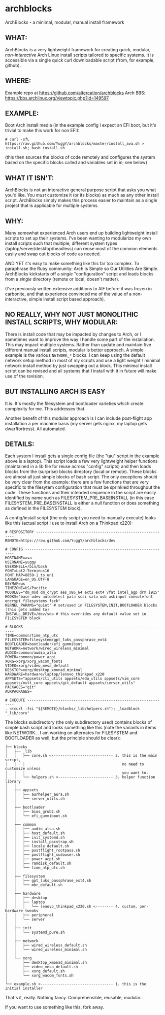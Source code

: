 archblocks
==========

ArchBlocks - a minimal, modular, manual install framework

## WHAT:

ArchBlocks is a very lightweight framework for creating quick, modular, *non-interactive* Arch Linux install scripts tailored to specific systems. It is accessible via a single quick curl downloadable script (from, for example, github).

## WHERE:

Example repo at https://github.com/altercation/archblocks
Arch BBS: https://bbs.archlinux.org/viewtopic.php?id=149597

## EXAMPLE:

Boot Arch install media (in the example config I expect an EFI boot, but it's trivial to make this work for non EFI):

    # curl -sfL https://raw.github.com/YuggY/archblocks/master/install_ava.sh > install.sh; bash install.sh

(this then sources the blocks of code remotely and configures the system based on the specific blocks called and variables set in in; see below)

## WHAT IT ISN'T:

ArchBlocks is not an interactive general purpose script that asks you what you'd like. You *must* customize it (or its blocks) as much as any other install script. ArchBlocks simply makes this process easier to maintain as a single project that is applicable for multiple systems.

## WHY:

Many somewhat experienced Arch users end up building lightweight install scripts to set up their systems. I've been wanting to modularize my own install scripts such that multiple, different system types (laptop/server/desktop/headless) can reuse most of the common elements easily and swap out blocks of code as needed.

AND YET it's easy to make something like this far too complex. To paraphrase the Ruby community: Arch is Simple so Our Utilities Are Simple. ArchBlocks kickstarts off a *single* "configuration" script and loads blocks from a *single* directory (remote or local, doesn't matter).

(I've previously written extensive additions to AIF before it was frozen in carbonite, and that experience convinced me of the value of a non-interactive, simple install script based approach).

## NO REALLY, WHY NOT JUST MONOLITHIC INSTALL SCRIPTS, WHY MODULAR:

There is install code that may be impacted by changes to Arch, or I sometimes want to improve the way I handle some part of the installation. This may impact multiple systems. Rather than update and maintain five different manual install scripts, modular is better approach. A simple example is the various `NETWORK_*` blocks. I can keep using the default network setup method in most of my scripts and use a light weight / minimal network install method by just swapping out a block. This minimal install script can be revised and all systems that I install with it in future will make use of the revision.

## BUT INSTALLING ARCH IS EASY

It is. It's mostly the filesystem and bootloader varieties which create complexity for me. This addresses that.

Another benefit of this modular approach is I can include post-flight app installation a per machine basis (my server gets nginx, my laptop gets dwarffortress). All automated.

## DETAILS:

Each system I install gets a single config file (the "tau" script in the example above is a laptop). This script loads a few very lightweight helper functions (maintained in a lib file for reuse across "config" scripts) and then loads blocks from the (surprise) blocks directory (local or remote). These blocks are almost all just simple blocks of bash script. The only exceptions should be very clear from the example: there are a few functions that are very specific to the filesytem configuration that must be sprinkled throughout the code. These functions and their intended sequence in the script are easily identified by name such as FILESYSTEM_PRE_BASEINSTALL (in this case FILESYSTEM_PRE_BASEINSTALL is either a null function or does something as defined in the FILESYSTEM block).

A config/install script (the only script you need to manually execute) looks like this (actual script I use to install Arch on a Thinkpad x220):

    # RESPOSITORY ------------------------------------------------------------
    REMOTE=https://raw.github.com/YuggY/archblocks/dev
    
    # CONFIG -----------------------------------------------------------------
    HOSTNAME=ava
    USERNAME=yuggy
    USERSHELL=/bin/bash
    FONT=Lat2-Terminus16
    FONT_MAP=8859-1_to_uni
    LANGUAGE=en_US.UTF-8
    KEYMAP=us
    TIMEZONE=US/Pacific
    MODULES="dm_mod dm_crypt aes_x86_64 ext2 ext4 vfat intel_agp drm i915"
    HOOKS="base udev autodetect pata scsi sata usb usbinput consolefont encrypt filesystems fsck"
    KERNEL_PARAMS="quiet" # set/used in FILESYSTEM,INIT,BOOTLOADER blocks (this gets added to)
    INSTALL_DRIVE=/dev/sda # this overrides any default value set in FILESYSTEM block
    
    # BLOCKS -----------------------------------------------------------------
    TIME=common/time_ntp_utc
    FILESYSTEM=filesystem/gpt_luks_passphrase_ext4
    BOOTLOADER=bootloader/efi_gummiboot
    NETWORK=network/wired_wireless_minimal
    AUDIO=common/audio_alsa
    POWER=common/power_acpi
    XORG=xorg/xorg_wacom_fonts
    VIDEO=xorg/video_mesa_default
    DESKTOP=xorg/desktop_xmonad_minimal
    HARDWARE=hardware/laptop/lenovo_thinkpad_x220
    APPSETS="appsets/cli_utils appsets/edu_utils appsets/vim_core appsets/mutt_core appsets/git_default appsets/server_utils"
    PACKAGES="git"
    AURPACKAGES=
    
    # EXECUTE ----------------------------------------------------------------
    . <(curl -fsL "${REMOTE}/blocks/_lib/helpers.sh"); _loadblock "_lib/core"

The blocks subdirectory (the only subdirectory used) contains blocks of simple bash script and looks something like this (note the variants in items like NETWORK... I am working on alternates for FILESYSTEM and BOOTLOADER as well, but the principle should be clear)::

    ├── blocks
    │   ├── _lib
    │   │   ├── core.sh <---------------------------- 2. this is the main script,
    │   │   │                                            no need to customize unless
    │   │   │                                            you want to.
    │   │   └── helpers.sh <------------------------- 3. helper function library
    │   │
    │   ├── appsets
    │   │   ├── aurhelper_aura.sh
    │   │   └── server_utils.sh
    │   │
    │   ├── bootloader
    │   │   ├── bios_grub2.sh
    │   │   └── efi_gummiboot.sh
    │   │
    │   ├── common
    │   │   ├── audio_alsa.sh
    │   │   ├── host_default.sh
    │   │   ├── init_systemd.sh
    │   │   ├── install_pacstrap.sh
    │   │   ├── locale_default.sh
    │   │   ├── postflight_rootpass.sh
    │   │   ├── postflight_sudouser.sh
    │   │   ├── power_acpi.sh
    │   │   ├── ramdisk_default.sh
    │   │   └── time_ntp_utc.sh
    │   │
    │   ├── filesystem
    │   │   ├── gpt_luks_passphrase_ext4.sh
    │   │   └── mbr_default.sh
    │   │
    │   ├── hardware
    │   │   ├── desktop
    │   │   ├── laptop
    │   │   │   └── lenovo_thinkpad_x220.sh <-------- 4. custom, per-hardware tweaks
    │   │   ├── peripheral
    │   │   └── server
    │   │
    │   ├── init
    │   │   └── systemd_pure.sh
    │   │
    │   ├── network
    │   │   ├── wired_wireless_default.sh
    │   │   └── wired_wireless_minimal.sh
    │   │
    │   └── xorg
    │       ├── desktop_xmonad_minimal.sh
    │       ├── video_mesa_default.sh
    │       ├── xorg_default.sh
    │       └── xorg_wacom_fonts.sh
    │
    └── example.sh <--------------------------------- 1. this is the initial installer
    
That's it, really. Nothing fancy. Comprehensible, reusable, modular.

If you want to use something like this, fork away.



